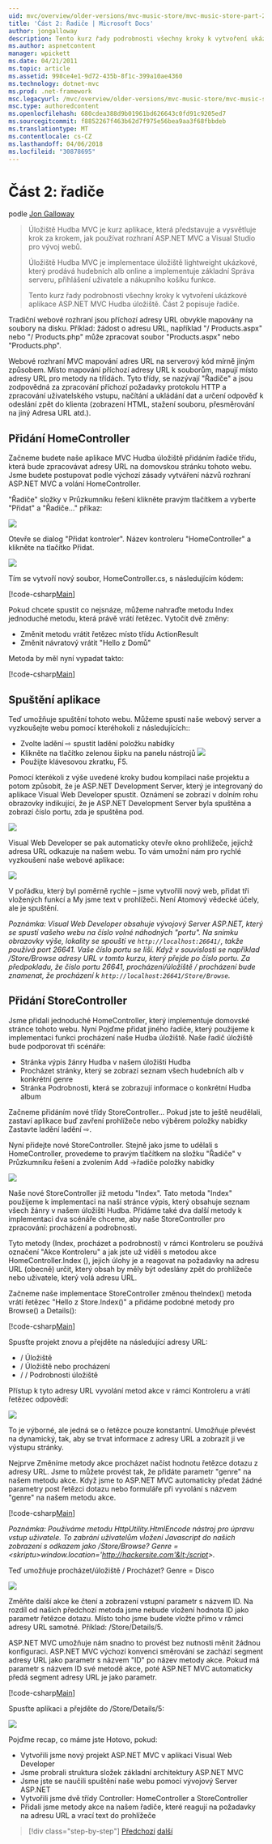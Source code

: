 ```yaml
---
uid: mvc/overview/older-versions/mvc-music-store/mvc-music-store-part-2
title: 'Část 2: Řadiče | Microsoft Docs'
author: jongalloway
description: Tento kurz řady podrobnosti všechny kroky k vytvoření ukázkové aplikace ASP.NET MVC Hudba úložiště. Část 2 popisuje řadiče.
ms.author: aspnetcontent
manager: wpickett
ms.date: 04/21/2011
ms.topic: article
ms.assetid: 998ce4e1-9d72-435b-8f1c-399a10ae4360
ms.technology: dotnet-mvc
ms.prod: .net-framework
msc.legacyurl: /mvc/overview/older-versions/mvc-music-store/mvc-music-store-part-2
msc.type: authoredcontent
ms.openlocfilehash: 680cdea388d9b01961bd626643c0fd91c9205ed7
ms.sourcegitcommit: f8852267f463b62d7f975e56bea9aa3f68fbbdeb
ms.translationtype: MT
ms.contentlocale: cs-CZ
ms.lasthandoff: 04/06/2018
ms.locfileid: "30878695"
---
```

<a name="part-2-controllers"></a>Část 2: řadiče
====================
podle [Jon Galloway](https://github.com/jongalloway)

> Úložiště Hudba MVC je kurz aplikace, která představuje a vysvětluje krok za krokem, jak používat rozhraní ASP.NET MVC a Visual Studio pro vývoj webů.  
>   
> Úložiště Hudba MVC je implementace úložiště lightweight ukázkové, který prodává hudebních alb online a implementuje základní Správa serveru, přihlášení uživatele a nákupního košíku funkce.  
>   
> Tento kurz řady podrobnosti všechny kroky k vytvoření ukázkové aplikace ASP.NET MVC Hudba úložiště. Část 2 popisuje řadiče.


Tradiční webové rozhraní jsou příchozí adresy URL obvykle mapovány na soubory na disku. Příklad: žádost o adresu URL, například "/ Products.aspx" nebo "/ Products.php" může zpracovat soubor "Products.aspx" nebo "Products.php".

Webové rozhraní MVC mapování adres URL na serverový kód mírně jiným způsobem. Místo mapování příchozí adresy URL k souborům, mapují místo adresy URL pro metody na třídách. Tyto třídy, se nazývají "Řadiče" a jsou zodpovědná za zpracování příchozí požadavky protokolu HTTP a zpracování uživatelského vstupu, načítání a ukládání dat a určení odpověď k odeslání zpět do klienta (zobrazení HTML, stažení souboru, přesměrování na jiný Adresa URL atd.).

## <a name="adding-a-homecontroller"></a>Přidání HomeController

Začneme budete naše aplikace MVC Hudba úložiště přidáním řadiče třídu, která bude zpracovávat adresy URL na domovskou stránku tohoto webu. Jsme budete postupovat podle výchozí zásady vytváření názvů rozhraní ASP.NET MVC a volání HomeController.

"Řadiče" složky v Průzkumníku řešení klikněte pravým tlačítkem a vyberte "Přidat" a "Řadiče..." příkaz:

![](mvc-music-store-part-2/_static/image1.jpg)

Otevře se dialog "Přidat kontroler". Název kontroleru "HomeController" a klikněte na tlačítko Přidat.

![](mvc-music-store-part-2/_static/image1.png)

Tím se vytvoří nový soubor, HomeController.cs, s následujícím kódem:

[!code-csharp[Main](mvc-music-store-part-2/samples/sample1.cs)]

Pokud chcete spustit co nejsnáze, můžeme nahraďte metodu Index jednoduché metodu, která právě vrátí řetězec. Vytočit dvě změny:

- Změnit metodu vrátit řetězec místo třídu ActionResult
- Změnit návratový vrátit "Hello z Domů"

Metoda by měl nyní vypadat takto:

[!code-csharp[Main](mvc-music-store-part-2/samples/sample2.cs)]

## <a name="running-the-application"></a>Spuštění aplikace

Teď umožňuje spuštění tohoto webu. Můžeme spustí naše webový server a vyzkoušejte webu pomocí kteréhokoli z následujících::

- Zvolte ladění ⇨ spustit ladění položku nabídky
- Klikněte na tlačítko zelenou šipku na panelu nástrojů ![](mvc-music-store-part-2/_static/image2.jpg)
- Použijte klávesovou zkratku, F5.

Pomocí kterékoli z výše uvedené kroky budou kompilaci naše projektu a potom způsobit, že je ASP.NET Development Server, který je integrovaný do aplikace Visual Web Developer spustit. Oznámení se zobrazí v dolním rohu obrazovky indikující, že je ASP.NET Development Server byla spuštěna a zobrazí číslo portu, zda je spuštěna pod.

![](mvc-music-store-part-2/_static/image2.png)

Visual Web Developer se pak automaticky otevře okno prohlížeče, jejichž adresa URL odkazuje na našem webu. To vám umožní nám pro rychlé vyzkoušení naše webové aplikace:

![](mvc-music-store-part-2/_static/image3.png)

V pořádku, který byl poměrně rychle – jsme vytvořili nový web, přidat tři vložených funkcí a My jsme text v prohlížeči. Není Atomový vědecké účely, ale je spuštění.

*Poznámka: Visual Web Developer obsahuje vývojový Server ASP.NET, který se spustí vašeho webu na číslo volné náhodných "portu". Na snímku obrazovky výše, lokality se spouští ve `http://localhost:26641/`, takže používá port 26641. Vaše číslo portu se liší. Když v souvislosti se například /Store/Browse adresy URL v tomto kurzu, který přejde po číslo portu. Za předpokladu, že číslo portu 26641, procházení/úložiště / procházení bude znamenat, že procházení k `http://localhost:26641/Store/Browse`.*

## <a name="adding-a-storecontroller"></a>Přidání StoreController

Jsme přidali jednoduché HomeController, který implementuje domovské stránce tohoto webu. Nyní Pojďme přidat jiného řadiče, který použijeme k implementaci funkci procházení naše Hudba úložiště. Naše řadič úložiště bude podporovat tři scénáře:

- Stránka výpis žánry Hudba v našem úložišti Hudba
- Procházet stránky, který se zobrazí seznam všech hudebních alb v konkrétní genre
- Stránka Podrobnosti, která se zobrazují informace o konkrétní Hudba album

Začneme přidáním nové třídy StoreController... Pokud jste to ještě neudělali, zastaví aplikace buď zavření prohlížeče nebo výběrem položky nabídky Zastavte ladění ladění ⇨.

Nyní přidejte nové StoreController. Stejně jako jsme to udělali s HomeController, provedeme to pravým tlačítkem na složku "Řadiče" v Průzkumníku řešení a zvolením Add -&gt;řadiče položky nabídky

![](mvc-music-store-part-2/_static/image4.png)

Naše nové StoreController již metodu "Index". Tato metoda "Index" použijeme k implementaci na naší stránce výpis, který obsahuje seznam všech žánry v našem úložišti Hudba. Přidáme také dva další metody k implementaci dva scénáře chceme, aby naše StoreController pro zpracování: procházení a podrobnosti.

Tyto metody (Index, procházet a podrobnosti) v rámci Kontroleru se používá označení "Akce Kontroleru" a jak jste už viděli s metodou akce HomeController.Index (), jejich úlohy je a reagovat na požadavky na adresu URL (obecně) určit, který obsah by měly být odeslány zpět do prohlížeče nebo uživatele, který volá adresu URL.

Začneme naše implementace StoreController změnou theIndex() metoda vrátí řetězec "Hello z Store.Index()" a přidáme podobné metody pro Browse() a Details():

[!code-csharp[Main](mvc-music-store-part-2/samples/sample3.cs)]

Spusťte projekt znovu a přejděte na následující adresy URL:

- / Úložiště
- / Úložiště nebo procházení
- / / Podrobnosti úložiště

Přístup k tyto adresy URL vyvolání metod akce v rámci Kontroleru a vrátí řetězec odpovědí:

![](mvc-music-store-part-2/_static/image5.png)

To je výborné, ale jedná se o řetězce pouze konstantní. Umožňuje převést na dynamický, tak, aby se trvat informace z adresy URL a zobrazit ji ve výstupu stránky.

Nejprve Změníme metody akce procházet načíst hodnotu řetězce dotazu z adresy URL. Jsme to můžete provést tak, že přidáte parametr "genre" na našem metodu akce. Když jsme to ASP.NET MVC automaticky předat žádné parametry post řetězci dotazu nebo formuláře při vyvolání s názvem "genre" na našem metodu akce.

[!code-csharp[Main](mvc-music-store-part-2/samples/sample4.cs)]

*Poznámka: Používáme metodu HttpUtility.HtmlEncode nástroj pro úpravu vstup uživatele. To zabrání uživatelům vložení Javascript do našich zobrazení s odkazem jako /Store/Browse? Genre =&lt;skriptu&gt;window.location='http://hackersite.com'&lt;/script&gt;.*

Teď umožňuje procházet/úložiště / Procházet? Genre = Disco

![](mvc-music-store-part-2/_static/image6.png)

Změňte další akce ke čtení a zobrazení vstupní parametr s názvem ID. Na rozdíl od našich předchozí metoda jsme nebude vložení hodnota ID jako parametr řetězce dotazu. Místo toho jsme budete vložte přímo v rámci adresy URL samotné. Příklad: /Store/Details/5.

ASP.NET MVC umožňuje nám snadno to provést bez nutnosti měnit žádnou konfiguraci. ASP.NET MVC výchozí konvenci směrování se zachází segment adresy URL jako parametr s názvem "ID" po název metody akce. Pokud má parametr s názvem ID své metodě akce, poté ASP.NET MVC automaticky předá segment adresy URL je jako parametr.

[!code-csharp[Main](mvc-music-store-part-2/samples/sample5.cs)]

Spusťte aplikaci a přejděte do /Store/Details/5:

![](mvc-music-store-part-2/_static/image7.png)

Pojďme recap, co máme jste Hotovo, pokud:

- Vytvořili jsme nový projekt ASP.NET MVC v aplikaci Visual Web Developer
- Jsme probrali struktura složek základní architektury ASP.NET MVC
- Jsme jste se naučili spuštění naše webu pomocí vývojový Server ASP.NET
- Vytvořili jsme dvě třídy Controller: HomeController a StoreController
- Přidali jsme metody akce na našem řadiče, které reagují na požadavky na adresu URL a vrací text do prohlížeče


> [!div class="step-by-step"]
> [Předchozí](mvc-music-store-part-1.md)
> [další](mvc-music-store-part-3.md)
